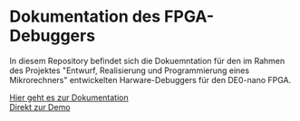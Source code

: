# Dokumentation des FPGA-Debuggers

In diesem Repository befindet sich die Dokuemntation für den im Rahmen des Projektes "Entwurf, Realisierung und Programmierung eines Mikrorechners" entwickelten Harware-Debuggers für den DE0-nano FPGA.

[Hier geht es zur Dokumentation](https://fpga.kritzl.dev)  
[Direkt zur Demo](https://fpga.kritzl.dev/src/web/)